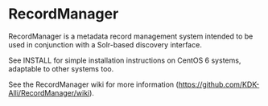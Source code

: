 # RecordManager

RecordManager is a metadata record management system intended to be used in conjunction with a Solr-based discovery interface.

See INSTALL for simple installation instructions on CentOS 6 systems, adaptable to other systems too.

See the RecordManager wiki for more information (https://github.com/KDK-Alli/RecordManager/wiki).
